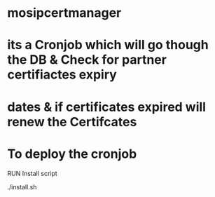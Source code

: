# mosipcertmanager

# its a Cronjob which will go though the DB & Check for partner certifiactes expiry
# dates & if certificates expired will renew the Certifcates

# To deploy the cronjob
RUN Install script

 ./install.sh

